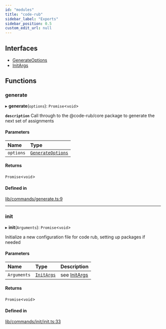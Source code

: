 ```yaml
---
id: "modules"
title: "code-rub"
sidebar_label: "Exports"
sidebar_position: 0.5
custom_edit_url: null
---
```


## Interfaces

- [GenerateOptions](interfaces/GenerateOptions)
- [InitArgs](interfaces/InitArgs)

## Functions

### generate

▸ **generate**(`options`): `Promise`<`void`\>

**`description`** Call through to the @code-rub/core package to generate the next set of assignments

#### Parameters

| Name | Type |
| :------ | :------ |
| `options` | [`GenerateOptions`](interfaces/GenerateOptions) |

#### Returns

`Promise`<`void`\>

#### Defined in

[lib/commands/generate.ts:9](https://github.com/agentender/code-rub/blob/3647cc9/packages/code-rub/src/lib/commands/generate.ts#L9)

___

### init

▸ **init**(`Arguments`): `Promise`<`void`\>

Initialize a new configuration file for code rub, setting up packages if needed

#### Parameters

| Name | Type | Description |
| :------ | :------ | :------ |
| `Arguments` | [`InitArgs`](interfaces/InitArgs) | see [InitArgs](interfaces/InitArgs) |

#### Returns

`Promise`<`void`\>

#### Defined in

[lib/commands/init/init.ts:33](https://github.com/agentender/code-rub/blob/3647cc9/packages/code-rub/src/lib/commands/init/init.ts#L33)
